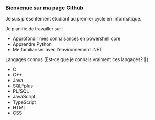 ### Bienvenue sur ma page Github 

<!--
**RaphaelJ-S/RaphaelJ-S** is a ✨ _special_ ✨ repository because its `README.md` (this file) appears on your GitHub profile.



Here are some ideas to get you started:

- 🔭 I’m currently working on ...
- 🌱 I’m currently learning ...
- 👯 I’m looking to collaborate on ...
- 🤔 I’m looking for help with ...
- 💬 Ask me about ...
- 📫 How to reach me: ...
- 😄 Pronouns: ...
- ⚡ Fun fact: ...
-->

Je suis présentement étudiant au premier cycle en informatique.

Je planifie de travailler sur :

* Approfondir mes connaisances en powershell core
* Apprendre Python
* Me familiariser avec l'environnement .NET

Langages connus (Est-ce que je connais vraiment ces langages? :thinking:):

* C
* C++
* Java
* SQL\*plus
* PL/SQL
* JavaScript
* TypeScript
* HTML
* CSS


